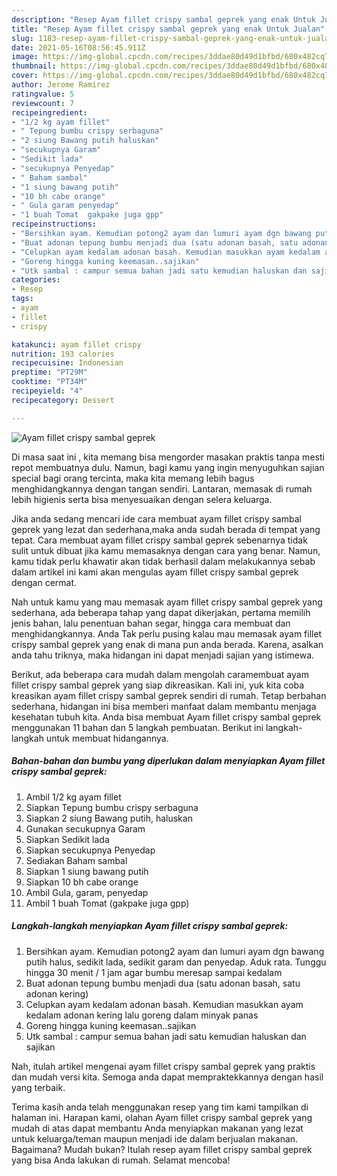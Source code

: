 ```yaml
---
description: "Resep Ayam fillet crispy sambal geprek yang enak Untuk Jualan"
title: "Resep Ayam fillet crispy sambal geprek yang enak Untuk Jualan"
slug: 1183-resep-ayam-fillet-crispy-sambal-geprek-yang-enak-untuk-jualan
date: 2021-05-16T08:56:45.911Z
image: https://img-global.cpcdn.com/recipes/3ddae80d49d1bfbd/680x482cq70/ayam-fillet-crispy-sambal-geprek-foto-resep-utama.jpg
thumbnail: https://img-global.cpcdn.com/recipes/3ddae80d49d1bfbd/680x482cq70/ayam-fillet-crispy-sambal-geprek-foto-resep-utama.jpg
cover: https://img-global.cpcdn.com/recipes/3ddae80d49d1bfbd/680x482cq70/ayam-fillet-crispy-sambal-geprek-foto-resep-utama.jpg
author: Jerome Ramirez
ratingvalue: 5
reviewcount: 7
recipeingredient:
- "1/2 kg ayam fillet"
- " Tepung bumbu crispy serbaguna"
- "2 siung Bawang putih haluskan"
- "secukupnya Garam"
- "Sedikit lada"
- "secukupnya Penyedap"
- " Baham sambal"
- "1 siung bawang putih"
- "10 bh cabe orange"
- " Gula garam penyedap"
- "1 buah Tomat  gakpake juga gpp"
recipeinstructions:
- "Bersihkan ayam. Kemudian potong2 ayam dan lumuri ayam dgn bawang putih halus, sedikit lada, sedikit garam dan penyedap. Aduk rata. Tunggu hingga 30 menit / 1 jam agar bumbu meresap sampai kedalam"
- "Buat adonan tepung bumbu menjadi dua (satu adonan basah, satu adonan kering)"
- "Celupkan ayam kedalam adonan basah. Kemudian masukkan ayam kedalam adonan kering lalu goreng dalam minyak panas"
- "Goreng hingga kuning keemasan..sajikan"
- "Utk sambal : campur semua bahan jadi satu kemudian haluskan dan sajikan"
categories:
- Resep
tags:
- ayam
- fillet
- crispy

katakunci: ayam fillet crispy 
nutrition: 193 calories
recipecuisine: Indonesian
preptime: "PT29M"
cooktime: "PT34M"
recipeyield: "4"
recipecategory: Dessert

---
```



![Ayam fillet crispy sambal geprek](https://img-global.cpcdn.com/recipes/3ddae80d49d1bfbd/680x482cq70/ayam-fillet-crispy-sambal-geprek-foto-resep-utama.jpg)

Di masa  saat ini , kita memang bisa mengorder masakan praktis tanpa mesti repot membuatnya dulu. Namun, bagi kamu yang ingin menyuguhkan sajian special bagi orang tercinta, maka kita memang lebih bagus menghidangkannya dengan tangan sendiri. Lantaran, memasak di rumah lebih higienis serta bisa menyesuaikan dengan selera keluarga.

Jika anda sedang mencari ide cara membuat ayam fillet crispy sambal geprek yang lezat dan sederhana,maka anda sudah berada di tempat yang tepat. Cara membuat ayam fillet crispy sambal geprek  sebenarnya tidak sulit untuk dibuat jika kamu memasaknya dengan cara yang benar. Namun, kamu tidak perlu khawatir akan tidak berhasil dalam melakukannya 
sebab dalam artikel ini kami akan mengulas ayam fillet crispy sambal geprek dengan cermat.  



Nah untuk kamu yang mau memasak ayam fillet crispy sambal geprek yang sederhana, ada beberapa tahap yang dapat dikerjakan, pertama memilih jenis bahan, lalu penentuan bahan segar, hingga cara membuat dan menghidangkannya. Anda Tak perlu pusing kalau mau memasak ayam fillet crispy sambal geprek yang enak di mana pun anda berada. Karena, asalkan anda  tahu triknya, maka hidangan ini dapat menjadi sajian yang istimewa.

Berikut, ada beberapa cara mudah dalam mengolah caramembuat ayam fillet crispy sambal geprek yang siap dikreasikan. Kali ini, yuk kita coba kreasikan ayam fillet crispy sambal geprek sendiri di rumah. Tetap berbahan sederhana, hidangan ini bisa memberi manfaat dalam membantu menjaga kesehatan tubuh kita. Anda bisa membuat Ayam fillet crispy sambal geprek menggunakan 11 bahan dan 5 langkah pembuatan. Berikut ini langkah-langkah untuk membuat hidangannya.

<!--inarticleads1-->

##### Bahan-bahan dan bumbu yang diperlukan dalam menyiapkan Ayam fillet crispy sambal geprek:

1. Ambil 1/2 kg ayam fillet
1. Siapkan  Tepung bumbu crispy serbaguna
1. Siapkan 2 siung Bawang putih, haluskan
1. Gunakan secukupnya Garam
1. Siapkan Sedikit lada
1. Siapkan secukupnya Penyedap
1. Sediakan  Baham sambal
1. Siapkan 1 siung bawang putih
1. Siapkan 10 bh cabe orange
1. Ambil  Gula, garam, penyedap
1. Ambil 1 buah Tomat  (gakpake juga gpp)




<!--inarticleads2-->

##### Langkah-langkah menyiapkan Ayam fillet crispy sambal geprek:

1. Bersihkan ayam. Kemudian potong2 ayam dan lumuri ayam dgn bawang putih halus, sedikit lada, sedikit garam dan penyedap. Aduk rata. Tunggu hingga 30 menit / 1 jam agar bumbu meresap sampai kedalam
1. Buat adonan tepung bumbu menjadi dua (satu adonan basah, satu adonan kering)
1. Celupkan ayam kedalam adonan basah. Kemudian masukkan ayam kedalam adonan kering lalu goreng dalam minyak panas
1. Goreng hingga kuning keemasan..sajikan
1. Utk sambal : campur semua bahan jadi satu kemudian haluskan dan sajikan




Nah, itulah artikel mengenai  ayam fillet crispy sambal geprek  yang praktis dan mudah versi kita. Semoga anda dapat mempraktekkannya dengan hasil yang terbaik. 

Terima kasih anda telah menggunakan resep yang tim kami tampilkan di halaman ini. Harapan kami, olahan  Ayam fillet crispy sambal geprek yang mudah di atas dapat membantu Anda menyiapkan makanan yang lezat untuk keluarga/teman maupun menjadi ide dalam berjualan makanan. Bagaimana? Mudah bukan? Itulah resep ayam fillet crispy sambal geprek yang bisa Anda lakukan di rumah. Selamat mencoba!

